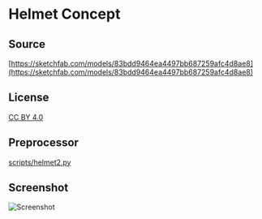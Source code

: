# Helmet Concept

## Source

[https://sketchfab.com/models/83bdd9464ea4497bb687259afc4d8ae8](https://sketchfab.com/models/83bdd9464ea4497bb687259afc4d8ae8)

## License

[CC BY 4.0](https://creativecommons.org/licenses/by/4.0/)

## Preprocessor

[scripts/helmet2.py](../../scripts/helmet2.py)

## Screenshot

![Screenshot](screenshot.png)
